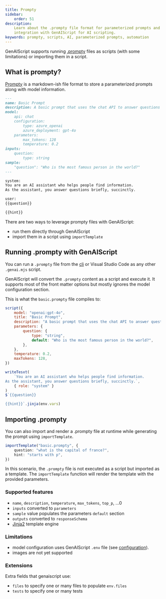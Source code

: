 ```yaml
---
title: Prompty
sidebar:
    order: 51
description:
    Learn about the .prompty file format for parameterized prompts and its
    integration with GenAIScript for AI scripting.
keywords: prompty, scripts, AI, parameterized prompts, automation
---
```


GenAIScript supports running [.prompty](https://prompty.ai/) files as scripts (with some limitations) or importing them in a script.

## What is prompty?

[Prompty](https://prompty.ai/) is a markdown-ish file format to store a parameterized prompts along with model information.

```markdown title="basic.prompty"
---
name: Basic Prompt
description: A basic prompt that uses the chat API to answer questions
model:
    api: chat
    configuration:
        type: azure_openai
        azure_deployment: gpt-4o
    parameters:
        max_tokens: 128
        temperature: 0.2
inputs:
    question:
        type: string
sample:
    "question": "Who is the most famous person in the world?"
---

system:
You are an AI assistant who helps people find information.
As the assistant, you answer questions briefly, succinctly.

user:
{{question}}

{{hint}}
```

There are two ways to leverage prompty files with GenAIScript:

-   run them directly through GenAIScript
-   import them in a script using `importTemplate`

## Running .prompty with GenAIScript

You can run a `.prompty` file from the [cli](/genaiscript/reference/cli) or Visual Studio Code as any other `.genai.mjs` script.

GenAIScript will convert the `.prompty` content as a script and execute it. It supports most of the front matter options but mostly ignores the model configuration section.

This is what the `basic.prompty` file compiles to:

```js wrap title="basic.prompty.genai.mts"
script({
    model: "openai:gpt-4o",
    title: "Basic Prompt",
    description: "A basic prompt that uses the chat API to answer questions",
    parameters: {
        question: {
            type: "string",
            default: "Who is the most famous person in the world?",
        },
    },
    temperature: 0.2,
    maxTokens: 128,
})

writeTesxt(
    `You are an AI assistant who helps people find information.
As the assistant, you answer questions briefly, succinctly.`,
    { role: "system" }
)
$`{{question}}

{{hint}}`.jinja(env.vars)
```

## Importing .prompty

You can also import and render a .prompty file at runtime while generating the prompt using `importTemplate`.

```ts
importTemplate("basic.prompty", {
    question: "what is the capital of france?",
    hint: "starts with p",
})
```

In this scenario, the `.prompty` file is not executed as a script but imported as a template. The `importTemplate` function will render the template with the provided parameters.

### Supported features

-   `name`, `description`, `temperature`, `max_tokens`, `top_p`, ...0
-   `inputs` converted to `parameters`
-   `sample` value populates the parameters `default` section
-   `outputs` converted to `responseSchema`
-   [Jinja2](https://www.npmjs.com/package/@huggingface/jinja) template engine

### Limitations

-   model configuration uses GenAIScript `.env` file (see [configuration](/genaiscript/getting-started/configuration)).
-   images are not yet supported

### Extensions

Extra fields that genaiscript use:

-   `files` to specify one or many files to populate `env.files`
-   `tests` to specify one or many tests
